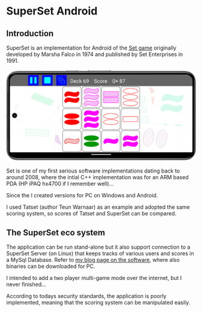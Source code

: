 # SuperSet Android
## Introduction
SuperSet is an implementation for Android of the 
[Set game](https://en.wikipedia.org/wiki/Set_(card_game)) originally 
developed by Marsha Falco in 1974 and published by Set Enterprises in 1991.

![](images/GooglePixel8.png)

Set is one of my first serious software implementations dating back to around 2008, where the 
intial C++ implementation was for an ARM based PDA (HP iPAQ hx4700 if I remember well)...

Since the I created versions for PC on Windows and Android.

I used Tatset (author Teun Warnaar) as an example and adopted the same scoring system, 
so scores of Tatset and SuperSet can be compared.

## The SuperSet eco system
The application can be run stand-alone but it also support connection to a SuperSet 
Server (on Linux) that keeps tracks of various users and scores in a MySql Database.
Refer to [my blog page on the software](https://blog.studioblueplanet.net/software/superset), where also binaries can be downloaded for PC.

I intended to add a two player multi-game mode over the internet, but I never finished...

According to todays security standards, the application is poorly implemented, meaning 
that the scoring system can be manipulated easily.